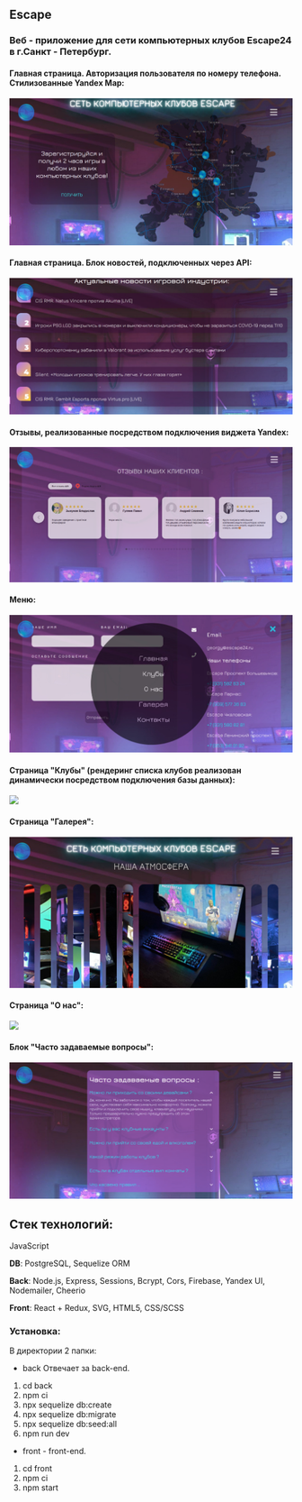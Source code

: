 ## Escape

### Веб - приложение для сети компьютерных клубов Escape24 в г.Санкт - Петербург.

#### Главная страница. Авторизация пользователя по номеру телефона. Стилизованные Yandex Map:
![](/screenshots/main-page.png)

####  Главная страница. Блок новостей, подключенных через API:
![](/screenshots/news.png)

#### Отзывы, реализованные посредством подключения виджета Yandex:
![](/screenshots/reviews.png)

#### Меню:
![](/screenshots/menu.png)

#### Страница "Клубы" (рендеринг списка клубов реализован динамически посредством подключения базы данных):
![](/screenshots/clubs.png)

#### Страница "Галерея":
![](/screenshots/galery.png)

#### Страница "О нас":
![](/screenshots/about.png)

#### Блок "Часто задаваемые вопросы":
![](/screenshots/faq.png)

## Стек технологий:
JavaScript

**DB**: PostgreSQL, Sequelize ORM

**Back**: Node.js, Express, Sessions, Bcrypt, Cors, Firebase, Yandex UI, Nodemailer, Cheerio

**Front**: React + Redux, SVG, HTML5, CSS/SCSS


### Установка:
В директории 2 папки:
* back Отвечает за back-end. 
 1. cd back
 2. npm ci
 3. npx sequelize db:create
 4. npx sequelize db:migrate
 5. npx sequelize db:seed:all
 6. npm run dev
* front - front-end. 
 1. cd front 
 2. npm ci
 3. npm start
